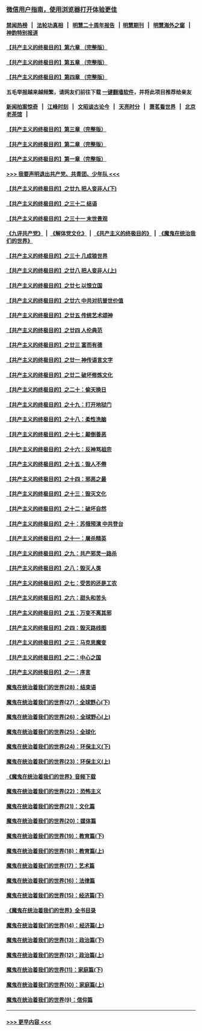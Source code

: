 ### [微信用户指南，使用浏览器打开体验更佳](https://github.com/gfw-breaker/banned-news1/blob/master/indexes/wechat-guide.md?t=0)
#### [禁闻热榜](热点新闻.md?t=0)  &nbsp;&nbsp;|&nbsp;&nbsp; [法轮功真相](https://github.com/gfw-breaker/truth/blob/master/README.md?t=0) &nbsp;&nbsp;|&nbsp;&nbsp; [明慧二十周年报告](https://github.com/gfw-breaker/mh-reports/blob/master/README.md?t=0) &nbsp;&nbsp;|&nbsp;&nbsp;[明慧期刊](https://github.com/gfw-breaker/mh-qikan) &nbsp;&nbsp;|&nbsp;&nbsp; [明慧海外之窗](https://github.com/gfw-breaker/mh-news/blob/master/README.md?t=0) &nbsp;&nbsp;|&nbsp;&nbsp; [神韵特别报道](https://github.com/gfw-breaker/mh-news/blob/master/shenyun.md?t=0)
#### [【共产主义的终极目的】第六章 （完整版）](../pages/nsc422/n11428913.md?t=02130633) 
#### [【共产主义的终极目的】第五章 （完整版）](../pages/nsc422/n11428912.md?t=02130633) 
#### [【共产主义的终极目的】第四章 （完整版）](../pages/nsc422/n11428907.md?t=02130633) 
#### 五毛举报越来越频繁，请网友们前往下载 [一键翻墙软件](https://github.com/gfw-breaker/ssr-accounts)，并将此项目推荐给亲友
#### [新闻拍案惊奇](https://github.com/gfw-breaker/banned-news1/blob/master/pages/link4.md) &nbsp;&nbsp;|&nbsp;&nbsp; [江峰时刻](https://github.com/gfw-breaker/banned-news1/blob/master/pages/link4.md) &nbsp;&nbsp;|&nbsp;&nbsp; [文昭谈古论今](https://github.com/gfw-breaker/banned-news1/blob/master/pages/link4.md) &nbsp;&nbsp;|&nbsp;&nbsp; [天亮时分](https://github.com/gfw-breaker/banned-news1/blob/master/pages/link4.md) &nbsp;&nbsp;|&nbsp;&nbsp; [萧茗看世界](https://github.com/gfw-breaker/banned-news1/blob/master/pages/link4.md) &nbsp;&nbsp;|&nbsp;&nbsp; [北京老茶馆](https://github.com/gfw-breaker/banned-news1/blob/master/pages/link4.md) &nbsp;&nbsp;|&nbsp;&nbsp; 
#### [【共产主义的终极目的】第三章（完整版）](../pages/nsc422/n11428848.md?t=02130633) 
#### [【共产主义的终极目的】第二章（完整版）](../pages/nsc422/n11428831.md?t=02130633) 
#### [【共产主义的终极目的】第一章（完整版）](../pages/nsc422/n11417651.md?t=02130633) 
#### [>>> 我要声明退出共产党、共青团、少年队 <<<](https://github.com/begood0513/goodnews/blob/master/quit/letter.md) 
#### [【共产主义的终极目的】之廿九 把人变非人(下)](../pages/nsc422/n11344140.md?t=02130633) 
#### [【共产主义的终极目的】之三十二 结语](../pages/nsc422/n11360535.md?t=02130633) 
#### [【共产主义的终极目的】之三十一 末世景观](../pages/nsc422/n11351129.md?t=02130633) 
#### [《九评共产党》](https://github.com/begood0513/9ping.md/blob/master/README.md) &nbsp;|&nbsp; [《解体党文化》](../../../../jtdwh.md/blob/master/README.md)  &nbsp;|&nbsp; [《共产主义的终极目的》](../../../../gczydzjmd.md/blob/master/README.md) &nbsp;|&nbsp; [《魔鬼在统治我们的世界》](../../../../mgztzwmdsj.md/blob/master/README.md) 
#### [【共产主义的终极目的】之三十 几成狼世界](../pages/nsc422/n11348280.md?t=02130633) 
#### [【共产主义的终极目的】之廿八 把人变非人(上)](../pages/nsc422/n11340492.md?t=02130633) 
#### [【共产主义的终极目的】之廿七 以恨立国](../pages/nsc422/n11336944.md?t=02130633) 
#### [【共产主义的终极目的】之廿六 中共对抗普世价值](../pages/nsc422/n11324785.md?t=02130633) 
#### [【共产主义的终极目的】之廿五 传统艺术颂神](../pages/nsc422/n11296396.md?t=02130633) 
#### [【共产主义的终极目的】之廿四 人伦典范](../pages/nsc422/n11296397.md?t=02130633) 
#### [【共产主义的终极目的】之廿三 富而有德](../pages/nsc422/n11283598.md?t=02130633) 
#### [【共产主义的终极目的】之廿一 神传语言文字](../pages/nsc422/n11263265.md?t=02130633) 
#### [【共产主义的终极目的】之廿二 破坏修炼文化](../pages/nsc422/n11245728.md?t=02130633) 
#### [【共产主义的终极目的】之二十：偷天换日](../pages/nsc422/n11238846.md?t=02130633) 
#### [【共产主义的终极目的】之十九：打开地狱门](../pages/nsc422/n11206376.md?t=02130633) 
#### [【共产主义的终极目的】之十八：柔性洗脑](../pages/nsc422/n11199994.md?t=02130633) 
#### [【共产主义的终极目的】之十七：颠倒善恶](../pages/nsc422/n11179782.md?t=02130633) 
#### [【共产主义的终极目的】之十六：反神骂祖宗](../pages/nsc422/n11166798.md?t=02130633) 
#### [【共产主义的终极目的】之十五：毁人不倦](../pages/nsc422/n11166792.md?t=02130633) 
#### [【共产主义的终极目的】之十四：邪恶之最](../pages/nsc422/n11150249.md?t=02130633) 
#### [【共产主义的终极目的】之十三：毁灭文化](../pages/nsc422/n11135227.md?t=02130633) 
#### [【共产主义的终极目的】之十二：破坏自然](../pages/nsc422/n11135214.md?t=02130633) 
#### [【共产主义的终极目的】之十：苏俄预演 中共登台](../pages/nsc422/n11118424.md?t=02130633) 
#### [【共产主义的终极目的】之十一：屠杀精英](../pages/nsc422/n11118442.md?t=02130633) 
#### [【共产主义的终极目的】之九：共产邪灵一路杀](../pages/nsc422/n11114139.md?t=02130633) 
#### [【共产主义的终极目的】之八：毁灭人类](../pages/nsc422/n11108503.md?t=02130633) 
#### [【共产主义的终极目的】之七：受苦的还是工农](../pages/nsc422/n11101809.md?t=02130633) 
#### [【共产主义的终极目的】之六：甜头和苦头](../pages/nsc422/n11096971.md?t=02130633) 
#### [【共产主义的终极目的】之五：万变不离其邪](../pages/nsc422/n11091285.md?t=02130633) 
#### [【共产主义的终极目的】之四：毁灭路线图](../pages/nsc422/n11086284.md?t=02130633) 
#### [【共产主义的终极目的】之三：马克思魔变](../pages/nsc422/n11061941.md?t=02130633) 
#### [【共产主义的终极目的】之二：中心之国](../pages/nsc422/n11047728.md?t=02130633) 
#### [【共产主义的终极目的】之一：序言](../pages/nsc422/n11086077.md?t=02130633) 
#### [魔鬼在统治着我们的世界(28)：结束语](../pages/nsc422/n10936246.md?t=02130633) 
#### [魔鬼在统治着我们的世界(27)：全球野心(下)](../pages/nsc422/n10928319.md?t=02130633) 
#### [魔鬼在统治着我们的世界(26)：全球野心(上)](../pages/nsc422/n10900318.md?t=02130633) 
#### [魔鬼在统治着我们的世界(25)：全球化](../pages/nsc422/n10788205.md?t=02130633) 
#### [魔鬼在统治着我们的世界(24)：环保主义(下)](../pages/nsc422/n10695307.md?t=02130633) 
#### [魔鬼在统治着我们的世界(23)：环保主义(上)](../pages/nsc422/n10688613.md?t=02130633) 
#### [《魔鬼在统治着我们的世界》音频下载](../pages/nsc422/n10635553.md?t=02130633) 
#### [魔鬼在统治着我们的世界(22)：恐怖主义](../pages/nsc422/n10614727.md?t=02130633) 
#### [魔鬼在统治着我们的世界(21)：文化篇](../pages/nsc422/n10597706.md?t=02130633) 
#### [魔鬼在统治着我们的世界(20)：媒体篇](../pages/nsc422/n10586579.md?t=02130633) 
#### [魔鬼在统治着我们的世界(19)：教育篇(下)](../pages/nsc422/n10564808.md?t=02130633) 
#### [魔鬼在统治着我们的世界(18)：教育篇(上)](../pages/nsc422/n10526970.md?t=02130633) 
#### [魔鬼在统治着我们的世界(17)：艺术篇](../pages/nsc422/n10499093.md?t=02130633) 
#### [魔鬼在统治着我们的世界(16)：法律篇](../pages/nsc422/n10485969.md?t=02130633) 
#### [魔鬼在统治着我们的世界(15)：经济篇(下)](../pages/nsc422/n10469975.md?t=02130633) 
#### [《魔鬼在统治着我们的世界》全书目录](../pages/nsc422/n10464261.md?t=02130633) 
#### [魔鬼在统治着我们的世界(14)：经济篇(上)](../pages/nsc422/n10457370.md?t=02130633) 
#### [魔鬼在统治着我们的世界(13)：政治篇(下)](../pages/nsc422/n10448270.md?t=02130633) 
#### [魔鬼在统治着我们的世界(12)：政治篇(上)](../pages/nsc422/n10444576.md?t=02130633) 
#### [魔鬼在统治着我们的世界(11)：家庭篇(下)](../pages/nsc422/n10440961.md?t=02130633) 
#### [魔鬼在统治着我们的世界(10)：家庭篇(上)](../pages/nsc422/n10435448.md?t=02130633) 
#### [魔鬼在统治着我们的世界(9)：信仰篇](../pages/nsc422/n10432159.md?t=02130633) 

----
#### [ >>> 更早内容 <<< ](../indexes/nsc422-earlier.md)
